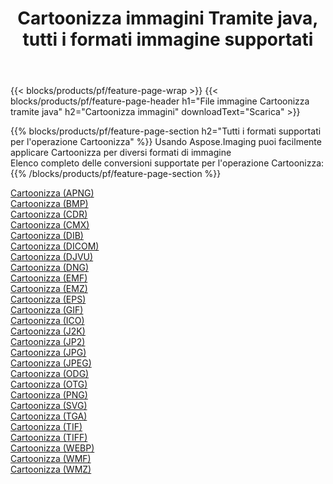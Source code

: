 ﻿---
title: Cartoonizza immagini Tramite java, tutti i formati immagine supportati 
weight: 3920
url: /it/java/cartoonify 
lang: it
langdirlevel: 2
locales: zh-hans,ja,it,ru,de,es,fr,nl,id,lt,pl,pt,vi,tr,ko,zh-hant,ar,hi,th,sv,cs,uk,he
description: Usando Aspose.Imaging puoi facilmente Cartoonizza immagini tramite java
---

{{< blocks/products/pf/feature-page-wrap >}}
{{< blocks/products/pf/feature-page-header h1="File immagine Cartoonizza tramite java" h2="Cartoonizza immagini" downloadText="Scarica" >}}


{{% blocks/products/pf/feature-page-section  h2="Tutti i formati supportati per l'operazione Cartoonizza" %}}
Usando Aspose.Imaging puoi facilmente applicare Cartoonizza per diversi formati di immagine
<br/>
Elenco completo delle conversioni supportate per l'operazione Cartoonizza:
{{% /blocks/products/pf/feature-page-section %}}
<div class="container-fluid productfamilypage bg-gray">
    <div class="convertypes bg-gray agp-content section">
        <div class="container">
		<div class="row other-converters">
		    <div class='col-md-2 other-converter remove-lp remove-rp'><a href="/imaging/it/java/cartoonify/apng" >Cartoonizza (APNG)</a></div><div class='col-md-2 other-converter remove-lp remove-rp'><a href="/imaging/it/java/cartoonify/bmp" >Cartoonizza (BMP)</a></div><div class='col-md-2 other-converter remove-lp remove-rp'><a href="/imaging/it/java/cartoonify/cdr" >Cartoonizza (CDR)</a></div><div class='col-md-2 other-converter remove-lp remove-rp'><a href="/imaging/it/java/cartoonify/cmx" >Cartoonizza (CMX)</a></div><div class='col-md-2 other-converter remove-lp remove-rp'><a href="/imaging/it/java/cartoonify/dib" >Cartoonizza (DIB)</a></div><div class='col-md-2 other-converter remove-lp remove-rp'><a href="/imaging/it/java/cartoonify/dicom" >Cartoonizza (DICOM)</a></div><div class='col-md-2 other-converter remove-lp remove-rp'><a href="/imaging/it/java/cartoonify/djvu" >Cartoonizza (DJVU)</a></div><div class='col-md-2 other-converter remove-lp remove-rp'><a href="/imaging/it/java/cartoonify/dng" >Cartoonizza (DNG)</a></div><div class='col-md-2 other-converter remove-lp remove-rp'><a href="/imaging/it/java/cartoonify/emf" >Cartoonizza (EMF)</a></div><div class='col-md-2 other-converter remove-lp remove-rp'><a href="/imaging/it/java/cartoonify/emz" >Cartoonizza (EMZ)</a></div><div class='col-md-2 other-converter remove-lp remove-rp'><a href="/imaging/it/java/cartoonify/eps" >Cartoonizza (EPS)</a></div><div class='col-md-2 other-converter remove-lp remove-rp'><a href="/imaging/it/java/cartoonify/gif" >Cartoonizza (GIF)</a></div><div class='col-md-2 other-converter remove-lp remove-rp'><a href="/imaging/it/java/cartoonify/ico" >Cartoonizza (ICO)</a></div><div class='col-md-2 other-converter remove-lp remove-rp'><a href="/imaging/it/java/cartoonify/j2k" >Cartoonizza (J2K)</a></div><div class='col-md-2 other-converter remove-lp remove-rp'><a href="/imaging/it/java/cartoonify/jp2" >Cartoonizza (JP2)</a></div><div class='col-md-2 other-converter remove-lp remove-rp'><a href="/imaging/it/java/cartoonify/jpg" >Cartoonizza (JPG)</a></div><div class='col-md-2 other-converter remove-lp remove-rp'><a href="/imaging/it/java/cartoonify/jpeg" >Cartoonizza (JPEG)</a></div><div class='col-md-2 other-converter remove-lp remove-rp'><a href="/imaging/it/java/cartoonify/odg" >Cartoonizza (ODG)</a></div><div class='col-md-2 other-converter remove-lp remove-rp'><a href="/imaging/it/java/cartoonify/otg" >Cartoonizza (OTG)</a></div><div class='col-md-2 other-converter remove-lp remove-rp'><a href="/imaging/it/java/cartoonify/png" >Cartoonizza (PNG)</a></div><div class='col-md-2 other-converter remove-lp remove-rp'><a href="/imaging/it/java/cartoonify/svg" >Cartoonizza (SVG)</a></div><div class='col-md-2 other-converter remove-lp remove-rp'><a href="/imaging/it/java/cartoonify/tga" >Cartoonizza (TGA)</a></div><div class='col-md-2 other-converter remove-lp remove-rp'><a href="/imaging/it/java/cartoonify/tif" >Cartoonizza (TIF)</a></div><div class='col-md-2 other-converter remove-lp remove-rp'><a href="/imaging/it/java/cartoonify/tiff" >Cartoonizza (TIFF)</a></div><div class='col-md-2 other-converter remove-lp remove-rp'><a href="/imaging/it/java/cartoonify/webp" >Cartoonizza (WEBP)</a></div><div class='col-md-2 other-converter remove-lp remove-rp'><a href="/imaging/it/java/cartoonify/wmf" >Cartoonizza (WMF)</a></div><div class='col-md-2 other-converter remove-lp remove-rp'><a href="/imaging/it/java/cartoonify/wmz" >Cartoonizza (WMZ)</a></div>
                </div>
        </div>
    </div>
</div>
<br/>
